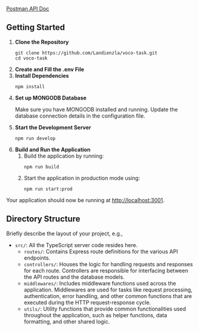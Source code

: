 <a href="https://www.postman.com/gold-comet-617949/workspace/new-team-workspace/api/dc8cf5a1-1fd9-4b61-9310-6bf4449d6cc2?action=share&creator=17655551" target="_blank">Postman API Doc</a>

<h2>Getting Started</h2>
<ol>
    <li><strong>Clone the Repository</strong>
        <pre><code>git clone https://github.com/Landienzla/voco-task.git
cd voco-task</code></pre>
    </li>
     <li><strong>Create and Fill the .env File</strong>
    </li>
    <li><strong>Install Dependencies</strong>
        <pre><code>npm install</code></pre>
    </li>
    <li><strong>Set up MONGODB Database</strong>
        <p>Make sure you have MONGODB installed and running. Update the database connection details in the configuration file.</p>
    </li>
    <li><strong>Start the Development Server</strong>
        <pre><code>npm run develop</code></pre>
    <li><strong>Build and Run the Application</strong>
    <ol>
        <li>Build the application by running:
            <pre><code>npm run build</code></pre>
        </li>
        <li>Start the application in production mode using:
            <pre><code>npm run start:prod</code></pre>
        </li>
    </ol>
</li>

</ol>

<p>Your application should now be running at <a href="http://localhost:3001">http://localhost:3001</a>.</p>

<h2>Directory Structure</h2>
<p>Briefly describe the layout of your project, e.g.,</p>
<ul>
    <li><code>src/</code>: All the TypeScript server code resides here.
        <ul>
            <li><code>routes/</code>: Contains Express route definitions for the various API endpoints.</li>
            <li><code>controllers/</code>: Houses the logic for handling requests and responses for each route. Controllers are responsible for interfacing between the API routes and the database models.</li>
            <li><code>middlewares/</code>: Includes middleware functions used across the application. Middlewares are used for tasks like request processing, authentication, error handling, and other common functions that are executed during the HTTP request-response cycle.</li>
            <li><code>utils/</code>: Utility functions that provide common functionalities used throughout the application, such as helper functions, data formatting, and other shared logic.</li>
        </ul>
    </li>
</ul>
